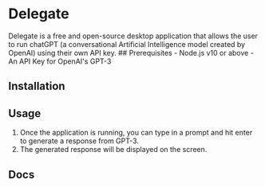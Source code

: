 # Delegate  

Delegate is a free and open-source desktop application that allows the user to run chatGPT (a conversational Artificial Intelligence model created by OpenAI) using their own API key. ## Prerequisites - Node.js v10 or above - An API Key for OpenAI's GPT-3  

## Installation  

  
## Usage  

1. Once the application is running, you can type in a prompt and hit enter to generate a response from GPT-3.  
2. The generated response will be displayed on the screen.  

## Docs  

<!-- ### Dev Docs  
![tauri update](./docs/dev-docs/updater.md "tauri update") -->
